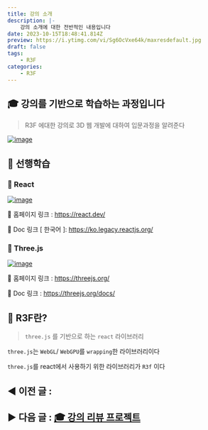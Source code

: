 ```yaml
---
title: 강의 소개
description: |-
    강의 소개에 대한 전반적인 내용입니다
date: 2023-10-15T18:48:41.814Z
preview: https://i.ytimg.com/vi/Sg6OcVxe64k/maxresdefault.jpg
draft: false
tags:
    - R3F
categories:
    - R3F
---
```


## 🎓 강의를 기반으로 학습하는 과정입니다

> R3F 에대한 강의로 3D 웹 개발에 대하여 입문과정을 알려준다

[![image](https://i.ytimg.com/vi/Sg6OcVxe64k/maxresdefault.jpg)](https://www.youtube.com/watch?v=Sg6OcVxe64k&list=PLe6NQuuFBu7HUeJkowKRkLWwkdOlhwrje&index=1)

## 📖 선행학습

### 📖 React

[![image](https://react.dev/images/og-home.png)](https://react.dev/)

🔗 홈페이지 링크 : <https://react.dev/>

🔗 Doc 링크 \[ 한국어 \]: <https://ko.legacy.reactjs.org/>

### 📖 Three.js

[![image](https://threejs.org/files/share.png)](https://threejs.org/)

🔗 홈페이지 링크 : <https://threejs.org/>

🔗 Doc 링크 : <https://threejs.org/docs/>

## 📝 R3F란?

> `three.js` 를 기반으로 하는 `react` 라이브러리

`three.js`는 `WebGL`/ `WebGPU`를 `wrapping`한 라이브러리이다

`three.js`를 react에서 사용하기 위한 라이브러리가 `R3f` 이다

◀️ 이전 글 :
---
▶️ 다음 글 : [🎓 강의 리뷰 프로젝트](./README/RM_2.md)
---
